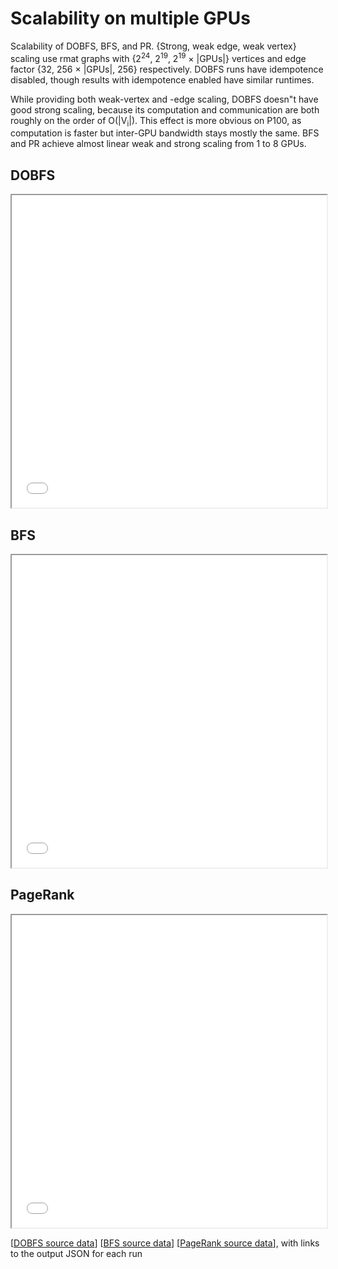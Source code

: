 
# Scalability on multiple GPUs

Scalability of DOBFS, BFS, and PR. {Strong, weak edge, weak vertex} scaling use rmat graphs with {2<sup>24</sup>, 2<sup>19</sup>, 2<sup>19</sup>&nbsp;&times;&nbsp;|GPUs|} vertices and edge factor {32, 256&nbsp;&times;&nbsp;|GPUs|, 256} respectively. DOBFS runs have idempotence disabled, though results with idempotence enabled have similar runtimes.

While providing both weak-vertex and -edge scaling, DOBFS doesn"t have good strong scaling, because its computation and communication are both roughly on the order of O(|V<sub>i</sub>|). This effect is more obvious on P100, as computation is faster but inter-GPU bandwidth stays mostly the same. BFS and PR achieve almost linear weak and strong scaling from 1 to 8 GPUs.

## DOBFS

<iframe width="100%" height="500px" src="/analysis/mgpu/mgpu_scalability_DOBFS_graph.html"></iframe>

## BFS

<iframe width="100%" height="500px" src="/analysis/mgpu/mgpu_scalability_BFS_graph.html"></iframe>

## PageRank

<iframe width="100%" height="500px" src="/analysis/mgpu/mgpu_scalability_PageRank_graph.html"></iframe>


[[DOBFS source data](/analysis/mgpu/mgpu_scalability_DOBFS_table.md)] [[BFS source data](/analysis/mgpu/mgpu_scalability_BFS_table.md)] [[PageRank source data](/analysis/mgpu/mgpu_scalability_PageRank_table.md)], with links to the output JSON for each run<br/>
